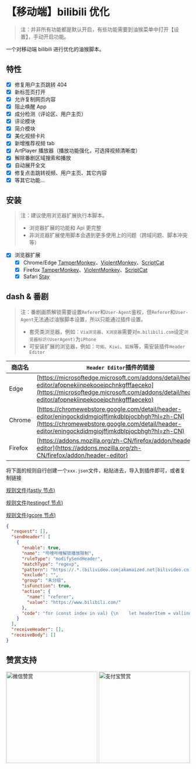 # 【移动端】bilibili 优化

> 注：并非所有功能都是默认开启，有些功能需要到油猴菜单中打开【设置】，手动开启功能。

一个对移动端 bilibili 进行优化的油猴脚本。

## 特性

- [x] 修复用户主页跳转 404
- [x] 新标签页打开
- [x] 允许复制网页内容
- [x] 阻止唤醒 App
- [x] 成分检测（评论区、用户主页）
- [x] 评论模块
- [x] 简介模块
- [x] 美化视频卡片
- [x] 新增推荐视频 tab
- [x] ArtPlayer 播放器（播放功能强化，可选择视频清晰度）
- [x] 解除番剧区域搜索和播放
- [x] 自动展开全文
- [x] 修复点击跳转视频、用户主页、其它内容
- [x] 等其它功能...

## 安装

> 注：建议使用浏览器扩展执行本脚本。
>
> - 浏览器扩展的功能和 Api 更完整
> - 非浏览器扩展使用脚本会遇到更多使用上的问题（跨域问题、脚本冲突等）

- [x] 浏览器扩展
  - [x] Chrome/Edge [TamperMonkey](https://microsoftedge.microsoft.com/addons/detail/%E7%AF%A1%E6%94%B9%E7%8C%B4/iikmkjmpaadaobahmlepeloendndfphd?hl=zh-CN)、[ViolentMonkey](https://microsoftedge.microsoft.com/addons/detail/%E6%9A%B4%E5%8A%9B%E7%8C%B4/eeagobfjdenkkddmbclomhiblgggliao?hl=zh-CN)、[ScriptCat](https://microsoftedge.microsoft.com/addons/detail/%E8%84%9A%E6%9C%AC%E7%8C%AB/liilgpjgabokdklappibcjfablkpcekh?hl=zh-CN)
  - [x] Firefox [TamperMonkey](https://addons.mozilla.org/zh-CN/firefox/addon/tampermonkey/)、[ViolentMonkey](https://addons.mozilla.org/zh-CN/firefox/addon/violentmonkey/)、[ScriptCat](https://addons.mozilla.org/zh-CN/firefox/addon/scriptcat/)
  - [x] Safari [Stay](https://apps.apple.com/cn/app/stay-for-safari-%E6%B5%8F%E8%A7%88%E5%99%A8%E4%BC%B4%E4%BE%A3/id1591620171)

## dash & 番剧

> 注：番剧画质解锁需要设置`Referer`和`User-Agent`鉴权，但`Referer`和`User-Agent`无法通过油猴脚本设置，所以只能通过插件设置。
>
> - 套壳类浏览器，例如：`Via浏览器`、`X浏览器`需要对`m.bilibili.com`设定`浏览器标识(UserAgent)`为`iPhone`
> - 可安装扩展的浏览器，例如：`可拓`、`Kiwi`、`狐猴`等，需安装插件`Header Editor`

| 商店名  | `Header Editor`插件的链接                                                                                                                                                                            |
| ------- | ---------------------------------------------------------------------------------------------------------------------------------------------------------------------------------------------------- |
| Edge    | [https://microsoftedge.microsoft.com/addons/detail/header-editor/afopnekiinpekooejpchnkgfffaeceko](https://microsoftedge.microsoft.com/addons/detail/header-editor/afopnekiinpekooejpchnkgfffaeceko) |
| Chrome  | [https://chromewebstore.google.com/detail/header-editor/eningockdidmgiojffjmkdblpjocbhgh?hl=zh-CN](https://chromewebstore.google.com/detail/header-editor/eningockdidmgiojffjmkdblpjocbhgh?hl=zh-CN) |
| Firefox | [https://addons.mozilla.org/zh-CN/firefox/addon/header-editor](https://addons.mozilla.org/zh-CN/firefox/addon/header-editor)                                                                         |

将下面的规则自行创建一个`xxx.json`文件，粘贴进去，导入到插件即可，或者复制链接

[规则文件(fastly 节点)](https://fastly.jsdelivr.net/gh/WhiteSevs/TamperMonkeyScript/scripts-vite/%E3%80%90%E7%A7%BB%E5%8A%A8%E7%AB%AF%E3%80%91bilibili%E4%BC%98%E5%8C%96/HeaderEditor_bangumiRule.json)

[规则文件(testingcf 节点)](https://testingcf.jsdelivr.net/gh/WhiteSevs/TamperMonkeyScript/scripts-vite/%E3%80%90%E7%A7%BB%E5%8A%A8%E7%AB%AF%E3%80%91bilibili%E4%BC%98%E5%8C%96/HeaderEditor_bangumiRule.json)

[规则文件(gcore 节点)](https://gcore.jsdelivr.net/gh/WhiteSevs/TamperMonkeyScript/scripts-vite/%E3%80%90%E7%A7%BB%E5%8A%A8%E7%AB%AF%E3%80%91bilibili%E4%BC%98%E5%8C%96/HeaderEditor_bangumiRule.json)

```json
{
  "request": [],
  "sendHeader": [
    {
      "enable": true,
      "name": "哔哩哔哩解锁播放限制",
      "ruleType": "modifySendHeader",
      "matchType": "regexp",
      "pattern": "https://.*.(bilivideo.com|akamaized.net|bilivideo.cn).*?",
      "exclude": "",
      "group": "未分组",
      "isFunction": true,
      "action": {
        "name": "referer",
        "value": "https://www.bilibili.com/"
      },
      "code": "for (const index in val) {\n    let headerItem = val[index];\n\tif (headerItem.name.toLowerCase() === 'referer') {\n\t\theaderItem.value = \"https://www.bilibili.com/\"\n\t}else if(headerItem.name.toLowerCase() === 'user-agent'){\n                headerItem.value = \"Mozilla/5.0 (Windows NT 10.0; Win64; x64) AppleWebKit/537.36 (KHTML, like Gecko) Chrome/128.0.0.0 Safari/537.36\"\n        }\n}"
    }
  ],
  "receiveHeader": [],
  "receiveBody": []
}
```

## 赞赏支持

<img src="https://fastly.jsdelivr.net/gh/WhiteSevs/TamperMonkeyScript/asset/img/wx_zsm.png" alt="微信赞赏" width="250" height="250">
<img src="https://fastly.jsdelivr.net/gh/WhiteSevs/TamperMonkeyScript/asset/img/zfb_skm.png" alt="支付宝赞赏" width="250" height="250">
